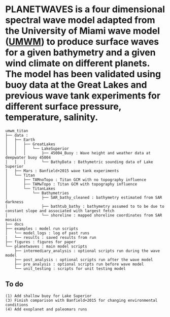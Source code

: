 # PLANETWAVES is a four dimensional spectral wave model adapted from the University of Miami wave model ([UMWM](https://github.com/umwm/umwm)) to produce surface waves for a given bathymetry and a given wind climate on different planets. The model has been validated using buoy data at the Great Lakes and previous wave tank experiments for different surface pressure, temperature, salinity.

```
umwm_titan
├── data : 
│   ├── Earth
│   │   ├── GreatLakes
│   │   │   └── LakeSuperior
│   │   │       ├── 45004_Buoy : Wave height and weather data at deepwater buoy 45004
│   │   │       └── BathyData : Bathymetric sounding data of Lake Superior
│   ├── Mars : Banfield+2015 wave tank experiments
│   └── Titan
│       ├── TAMnoTopo : Titan GCM with no topography influence
│       ├── TAMwTopo : Titan GCM with topography influence
│       └── TitanLakes 
│           └── Bathymetries
│               ├── SAR_bathy_cleaned : bathymetry estimated from SAR darkness
│               ├── bathtub_bathy : bathymetry assumed to to be due to constant slope and associated with largest fetch
│               └── shoreline : mapped shoreline coordinates from SAR mosaics
├── docs
├── examples : model run scripts
│   └── model_logs : log of past runs
|   └── results : saved results from run
├── figures : figures for paper
└── planetwaves : main model scripts
    ├── intermediary_analysis : optional scripts run during the wave model
    ├── post_analysis : optional scripts run after the wave model
    ├── pre_analysis : optional scripts run before wave model 
    └── unit_testing : scripts for unit testing model
```
## To do
```
(1) Add shallow buoy for Lake Superior
(3) Finish comparison with Banfield+2015 for changing environmental conditions
(4) Add exoplanet and paleomars runs
```
